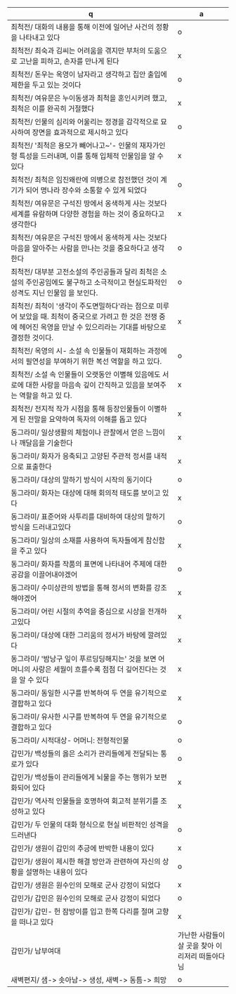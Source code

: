 q | a
---|---
최척전/ 대화의 내용을 통해 이전에 일어난 사건의 정황을 나타내고 있다		| o
최척전/ 최숙과 김씨는 어려움을 겪지만 부처의 도움으로 고난을 피하고, 손자를 만나게 된다		| x
최척전/ 돈우는 옥영이 남자라고 생각하고 집안 출입에 제한을 두고 있는 것이다		| o
최척전/ 여유문은 누이동생과 최척을 혼인시키려 했고, 최척은 이를 완곡히 거절했다		| x
최척전/ 인물의 심리와 어울리는 정경을 감각적으로 묘사하여 장면을 효과적으로 제시하고 있다		| o
최척전/ '최척은 용모가 빼어나고~'- 인물의 재자가인형 특성을 드러내며, 이를 통해 입체적 인물임을 알 수 있다		| x
최척전/ ​최척은 임진왜란에 의병으로 참전했던 것이 계기가 되어 명나라 장수와 소통할 수 있게 되었다		| o
최척전/ 여유문은 구석진 땅에서 옹색하게 사는 것보다 세계를 유람하며 다양한 경험을 하는 것이 중요하다고 생각한다		| x
최척전/ 여유문은 구석진 땅에서 옹색하게 사는 것보다 마음을 알아주는 사람을 만나는 것을 중요하다고 생각한다		| o
최척전/ 대부분 고전소설의 주인공들과 달리 최척은 소설의 주인공임에도 불구하고 소극적이고 현실도파적인 성격도 지닌 인물임 을 보인다.		| o
최척전/ ​최척이 '생각이 주도면밀하다'라는 점으로 미루어 보았을 때. 최척이 중국으로 가려고 한 것은 전쟁 중에 헤어진 옥영을 만날 수 있으리라는 기대를 바탕으로 결정한 것이다.		| x
최척전/ 옥영의 시- 소설 속 인물들이 재회하는 과정에서의 필연성을 부여하기 위한 복선 역할을 하고 있다.		| o
최척전/ ​소설 속 인물들이 오랫동안 이별해 있음에도 서로에 대한 사랑을 마음속 깊이 간직하고 있음을 보여주는 역할을 하고 있 다.		| x
최척전/ 전지적 작가 시점을 통해 등장인물들이 이별하게 된 전말을 요약하여 독자의 이해를 돕고 있다		| x
동그라미/ 일상생활의 체험이나 관찰에서 얻은 느낌이나 깨달음을 기술한다		| x
동그라미/ 화자가 응축되고 고양된 주관적 정서를 내적으로 표출한다		| x
동그라미/ 대상의 말하기 방식이 시작의 동기이다		| o
동그라미/ 화자는 대상에 대해 회의적 태도를 보이고 있다		| x
동그라미/ 표준어와 사투리를 대비하여 대상의 말하기 방식을 드러내고있다		| o
동그라미/ 일상의 소재를 사용하여 독자들에게 참신함을 주고 있다		| x
동그라미/ 화자를 작품의 표면에 나타내어 주제에 대한 공감을 이끌어내야겠어		| o
동그라미/ 수미상관의 방법을 통해 정서의 변화를 강조해야겠어		| x
동그라미/ 어린 시절의 추억을 중심으로 시상을 전개하고있다		| x
동그라미/ 대상에 대한 그리움의 정서가 바탕에 깔려있다		| x
동그라미/ '밤낭구 잎이 푸르딩딩해지는' 것을 보면 어머니의 사랑은 세월이 흐를수록 점점 더 깊어진다는 것을 알 수 있다		| x
동그라미/ 동일한 시구를 반복하여 두 연을 유기적으로 결합하고 있다		| x
동그라미/ 유사한 시구를 반복하여 두 연을 유기적으로 결합하고 있다		| o
동그라미/ 시적대상- 어머니: 전형적인물		| o
갑민가/ 백성들의 옳은 소리가 관리들에게 전달되는 통로가 있다		| o
갑민가/ 백성들이 관리들에게 뇌물을 주는 행위가 보편화되어 있다		| x
갑민가/ 역사적 인물들을 호명하여 회고적 분위기를 조성하고 있다		| x
갑민가/ 두 인물의 대화 형식으로 현실 비판적인 성격을 드러낸다		| o
갑민가/ 생원이 갑민의 추긍에 반박한 내용이 있다		| x
갑민가/ 생원이 제시한 해결 방안과 관련하여 자신의 상황을 설명하는 내용이 있다		| o
갑민가/ 생원은 원수인의 모해로 군사 강정이 되었다		| x
갑민가/ 갑민은 원수인의 모해로 군사 강정이 되었다		| o
갑민가/ 갑민- 헌 잠방이를 입고 한쪽 다리를 절며 고향을 떠나고 있다		| x
갑민가/ 남부여대		|  가난한 사람들이 살 곳을 찾아 이리저리 떠돌아다님		| o
새벽편지/ 샘-> 솟아남-> 생성, 새벽-> 동틈-> 희망		| o